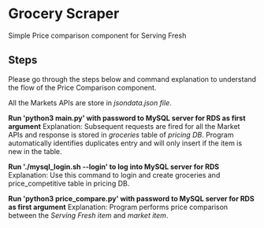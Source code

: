 # Grocery Scraper

Simple Price comparison component for Serving Fresh

## Steps

Please go through the steps below and command explanation to understand the flow of the Price Comparison component.

All the Markets APIs are store in _jsondata.json file_.

**Run 'python3 main.py' with password to MySQL server for RDS as first argument**
Explanation: Subsequent requests are fired for all the Market APIs and response is stored in _groceries_ table of _pricing DB_.
Program automatically identifies duplicates entry and will only insert if the item is new in the table.

**Run './mysql_login.sh --login' to log into MySQL server for RDS**
Explanation: Use this command to login and create groceries and price_competitive table in pricing DB.

**Run 'python3 price_compare.py' with password to MySQL server for RDS as first argument**
Explanation: Program performs price comparison between the _Serving Fresh item_ and _market item_.
